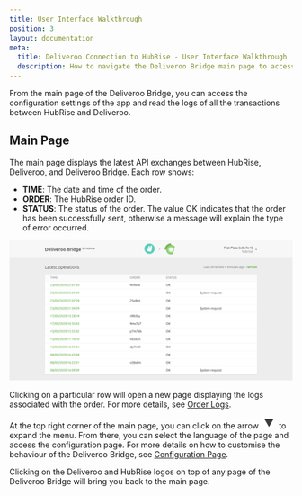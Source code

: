 ```yaml
---
title: User Interface Walkthrough
position: 3
layout: documentation
meta:
  title: Deliveroo Connection to HubRise - User Interface Walkthrough
  description: How to navigate the Deliveroo Bridge main page to access information about the orders and customise the behaviour of the bridge.
---
```


From the main page of the Deliveroo Bridge, you can access the configuration settings of the app and read the logs of all the transactions between HubRise and Deliveroo.

## Main Page

The main page displays the latest API exchanges between HubRise, Deliveroo, and Deliveroo Bridge. Each row shows:

- **TIME**: The date and time of the order.
- **ORDER**: The HubRise order ID.
- **STATUS**: The status of the order. The value OK indicates that the order has been successfully sent, otherwise a message will explain the type of error occurred.

![Main page of the Deliveroo Bridge developed by HubRise](../images/003-en-main-page.png)

Clicking on a particular row will open a new page displaying the logs associated with the order. For more details, see [Order Logs](/apps/deliveroo/order-logs).

At the top right corner of the main page, you can click on the arrow <InlineImage width="20" height="20">![Arrow icon](../images/arrow-icon.jpg)</InlineImage> to expand the menu. From there, you can select the language of the page and access the configuration page. For more details on how to customise the behaviour of the Deliveroo Bridge, see [Configuration Page](/apps/deliveroo/configuration).

Clicking on the Deliveroo and HubRise logos on top of any page of the Deliveroo Bridge will bring you back to the main page.

